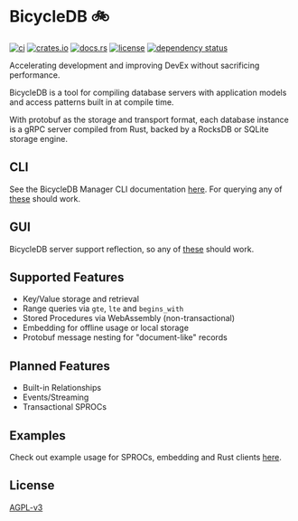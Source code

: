 # BicycleDB 🚲

[![ci](https://github.com//ordinarylabs/bicycle/actions/workflows/ci.yml/badge.svg)](https://github.com//ordinarylabs/bicycle/actions/workflows/ci.yml)
[![crates.io](https://img.shields.io/crates/v/bicycle.svg)](https://crates.io/crates/bicycle)
[![docs.rs](https://docs.rs/bicycle/badge.svg)](https://docs.rs/bicycle/)
[![license](https://img.shields.io/github/license/ordinarylabs/bicycle.svg)](https://github.com/ordinarylabs/bicycle/blob/main/LICENSE)
[![dependency status](https://deps.rs/repo/github/ordinarylabs/bicycle/status.svg)](https://deps.rs/repo/github/ordinarylabs/bicycle)

Accelerating development and improving DevEx without sacrificing performance.

BicycleDB is a tool for compiling database servers with application models and access patterns built in at compile time. 

With protobuf as the storage and transport format, each database instance is a gRPC server compiled from Rust, backed by a RocksDB or SQLite storage engine.

## CLI

See the BicycleDB Manager CLI documentation [here](https://crates.io/crates/bicycle). For querying any of [these](https://github.com/grpc-ecosystem/awesome-grpc?tab=readme-ov-file#cli) should work.

## GUI

BicycleDB server support reflection, so any of [these](https://github.com/grpc-ecosystem/awesome-grpc?tab=readme-ov-file#gui) should work.

## Supported Features

- Key/Value storage and retrieval
- Range queries via `gte`, `lte` and `begins_with`
- Stored Procedures via WebAssembly (non-transactional)
- Embedding for offline usage or local storage
- Protobuf message nesting for "document-like" records

## Planned Features

- Built-in Relationships
- Events/Streaming
- Transactional SPROCs

## Examples

Check out example usage for SPROCs, embedding and Rust clients [here](https://github.com/ordinarylabs/bicycle/tree/main/examples).

## License

[AGPL-v3](https://opensource.org/license/AGPL-v3)
